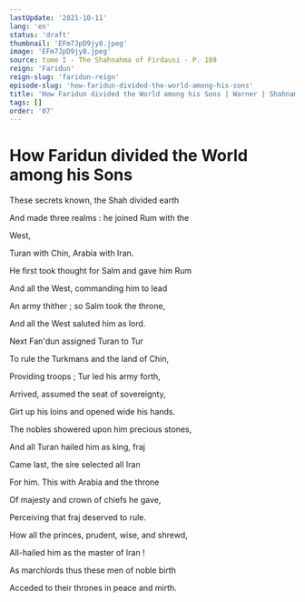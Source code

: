 ```yaml
---
lastUpdate: '2021-10-11'
lang: 'en'
status: 'draft'
thumbnail: 'EFm7JpD9jy8.jpeg'
image: 'EFm7JpD9jy8.jpeg'
source: tome I - The Shahnahma of Firdausi - P. 189
reign: 'Faridun'
reign-slug: 'faridun-reign'
episode-slug: 'how-faridun-divided-the-world-among-his-sons'
title: 'How Faridun divided the World among his Sons | Warner | Shahnama'
tags: []
order: '07'
---
```


<!-- LTeX: language=en -->

# How Faridun divided the World among his Sons

These secrets known, the Shah divided earth

And made three realms : he joined Rum with the

West,

Turan with Chin, Arabia with Iran.

He first took thought for Salm and gave him Rum

And all the West, commanding him to lead

An army thither ; so Salm took the throne,

And all the West saluted him as lord.

Next Fan'dun assigned Turan to Tur

To rule the Turkmans and the land of Chin,

Providing troops ; Tur led his army forth,

Arrived, assumed the seat of sovereignty,

Girt up his loins and opened wide his hands.

The nobles showered upon him precious stones,

And all Turan hailed him as king, fraj

Came last, the sire selected all Iran

For him. This with Arabia and the throne

Of majesty and crown of chiefs he gave,

Perceiving that fraj deserved to rule.

How all the princes, prudent, wise, and shrewd,

All-hailed him as the master of Iran !

As marchlords thus these men of noble birth

Acceded to their thrones in peace and mirth.
